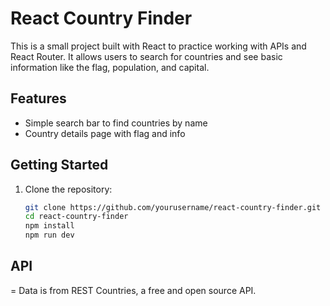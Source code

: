 # React Country Finder

This is a small project built with React to practice working with APIs and React Router. It allows users to search for countries and see basic information like the flag, population, and capital.

## Features

- Simple search bar to find countries by name
- Country details page with flag and info

## Getting Started

1. Clone the repository:
   ```bash
   git clone https://github.com/yourusername/react-country-finder.git
   cd react-country-finder
   npm install
   npm run dev

## API

= Data is from REST Countries, a free and open source API.
